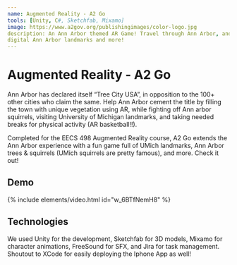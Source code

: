 ```yaml
---
name: Augmented Reality - A2 Go
tools: [Unity, C#, Sketchfab, Mixamo]
image: https://www.a2gov.org/publishingimages/color-logo.jpg
description: An Ann Arbor themed AR Game! Travel through Ann Arbor, and augment your experience with 
digital Ann Arbor landmarks and more!
---
```


# Augmented Reality - A2 Go

Ann Arbor has declared itself “Tree City USA”, in opposition to the 100+ other cities who claim the same. Help Ann Arbor cement the title by filling the town with unique vegetation using AR, while fighting off Ann arbor squirrels, visiting University of Michigan landmarks, and taking needed breaks for physical activity (AR basketball!!).

Completed for the EECS 498 Augmented Reality course, A2 Go extends the Ann Arbor experience with a fun game full of UMich landmarks, Ann Arbor trees & squirrels (UMich squirrels are pretty famous), and more. Check it out!

## Demo


{% include elements/video.html id="w_6BTfNemH8" %}

## Technologies

We used Unity for the development, Sketchfab for 3D models, Mixamo for character animations, FreeSound for SFX, and Jira for task management. Shoutout to XCode for easily deploying the Iphone App as well!